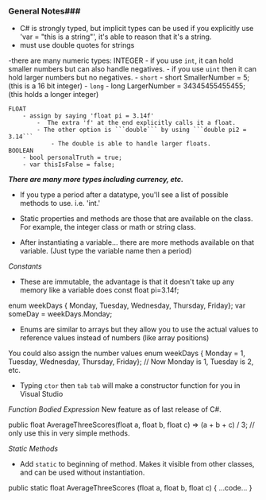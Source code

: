 ### General Notes###

- C# is strongly typed, but implicit types can be used if you explicitly use 'var = "this is a string"', it's able to reason that it's a string. 
- must use double quotes for strings

-there are many numeric types:
	INTEGER 
		- if you use ```int```, it can hold smaller numbers but can also handle negatives. 
		- if you use ```uint``` then it can hold larger numbers but no negatives.
		- ```short``` - short SmallerNumber = 5; (this is a 16 bit integer)
		- ```long``` - long LargerNumber = 34345455455455; (this holds a longer integer)
	
	FLOAT
		- assign by saying 'float pi = 3.14f'
			-  The extra 'f' at the end explicitly calls it a float.
			- The other option is ```double``` by using ```double pi2 = 3.14```
				- The double is able to handle larger floats.
	BOOLEAN
		- bool personalTruth = true;
		- var thisIsFalse = false;

***There are many more types including currency, etc.***


- If you type a period after a datatype, you'll see a list of possible methods to use. i.e. 'int.'

- Static properties and methods are those that are available on the class. For example, the integer class or math or string class.

- After instantiating a variable... there are more methods available on that variable. (Just type the variable name then a period)

*Constants*

- These are immutable, the advantage is that it doesn't take up any memory like a variable does
const float pi=3.14f;

enum weekDays { Monday, Tuesday, Wednesday, Thursday, Friday};
var someDay = weekDays.Monday;
- Enums are similar to arrays but they allow you to use the actual values to reference values instead of numbers (like array positions)

You could also assign the number values
enum weekDays { Monday = 1, Tuesday, Wednesday, Thursday, Friday};
// Now Monday is 1, Tuesday is 2, etc.

- Typing ```ctor``` then ```tab``` ```tab``` will make a constructor function for you in Visual Studio


*Function Bodied Expression*
New feature as of last release of C#.

public float AverageThreeScores(float a, float b, float c) => (a + b + c) / 3; // only use this in very simple methods.

*Static Methods*

- Add ```static``` to beginning of method. Makes it visible from other classes, and can be used without instantiation.

public static float AverageThreeScores (float a, float b, float c) {
	...code...
}



























